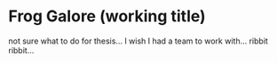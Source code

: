# Frog Galore (working title)

not sure what to do for thesis... I wish I had a team to work with... ribbit ribbit...
